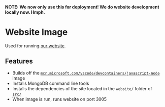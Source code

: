 #### NOTE: We now only use this for deployment! We do website development locally now. Hmph.

# Website Image

Used for running [our website](https://github.com/UBCSailbot/sailbot_workspace/tree/main/src/website).

## Features

- Builds off the [`mcr.microsoft.com/vscode/devcontainers/javascript-node`](https://hub.docker.com/_/microsoft-vscode-devcontainers)
  image
- Installs MongoDB command line tools
- Installs the dependencies of the site located in the `website/` folder of [`src/`](../../src/)
- When image is run, runs website on port 3005
